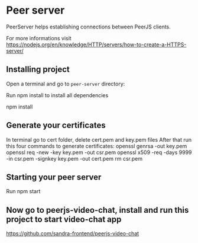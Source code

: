 # Peer server #

PeerServer helps establishing connections between PeerJS clients.

For more informations visit <https://nodejs.org/en/knowledge/HTTP/servers/how-to-create-a-HTTPS-server/>

## Installing project ##

Open a terminal and go to `peer-server` directory:

Run npm install to install all dependencies

npm install

## Generate your certificates ##

In terminal go to cert folder, delete cert.pem and key.pem files
After that run this four commands to generate certificates:
openssl genrsa -out key.pem
openssl req -new -key key.pem -out csr.pem
openssl x509 -req -days 9999 -in csr.pem -signkey key.pem -out cert.pem
rm csr.pem

## Starting your peer server ##

Run npm start

## Now go to peerjs-video-chat, install and run this project to start video-chat app ##

<https://github.com/sandra-frontend/peerjs-video-chat>
